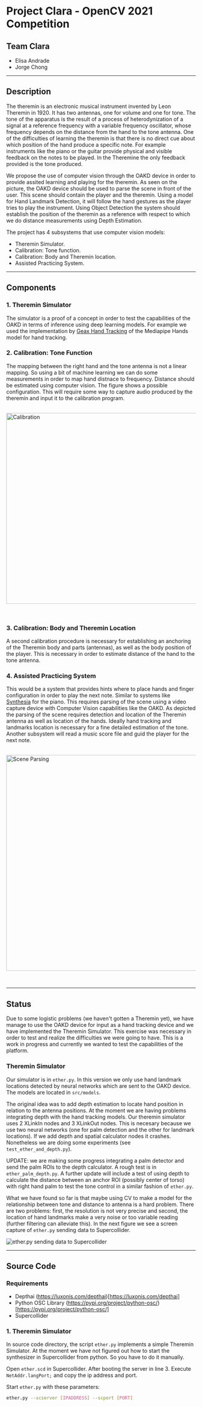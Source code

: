 # Project Clara - OpenCV 2021 Competition
## Team Clara
+ Elisa Andrade
+ Jorge Chong

---
## Description
The theremin is an electronic musical instrument invented by Leon Theremin in 1920. It has two antennas, one for volume and one for tone. The tone of the apparatus is the result of a process of heterodynization of a signal at a reference frequency with a variable frequency oscillator, whose frequency depends on the distance from the hand to the tone antenna. One of the difficulties of learning the theremin is that there is no direct cue about which position of the hand produce a specific note. For example instruments like the piano or the guitar provide physical and visible feedback on the notes to be played. In the Theremine the only feedback provided is the tone produced. 

We propose the use of computer vision through the OAKD device in order to provide assited learning and playing for the theremin. As seen on the picture, the OAKD device should be used to parse the scene in front of the user. This scene should contain the player and the theremin. Using a model for Hand Landmark Detection, it will follow the hand gestures as the player tries to play the instrument. Using Object Detection the system should establish the position of the theremin as a reference with respect to which we do distance measurements using Depth Estimation.

The project has 4 subsystems that use computer vision models:

+ Theremin Simulator.
+ Calibration: Tone function.
+ Calibration: Body and Theremin location.
+ Assisted Practicing System.

---
## Components

### 1. Theremin Simulator

The simulator is a proof of a concept in order to test the capabilities of the OAKD in terms of inference using deep learning models. For example we used the implementation by [Geax Hand Tracking](https://github.com/geaxgx/depthai_hand_tracker) of the Mediapipe Hands model for hand tracking. 

### 2. Calibration: Tone Function

The mapping between the right hand and the tone antenna is not a linear mapping. So using a bit of machine learning we can do some measurements in order to map hand distnace to frequency. Distance should be estimated using computer vision. The figure shows a possible configuration. This will require some way to capture audio produced by the theremin and input it to the calibration program.

&nbsp;
<img align="center" width="600" height="506" src="img/calibration_600.png" alt="Calibration" />

&nbsp;

### 3. Calibration: Body and Theremin Location

A second calibration procedure is necessary for establishing an anchoring of the Theremin body and parts (antennas), as well as the body position of the player. This is necessary in order to estimate distance of the hand to the tone antenna.

### 4. Assisted Practicing System

This would be a system that provides hints where to place hands and finger configuration in order to play the next note. Similar to systems like [Synthesia](https://synthesiagame.com/) for the piano. This requires parsing of the scene using a video capture device with Computer Vision capabilities like the OAKD. As depicted the parsing of the scene requires detection and location of the Theremin antenna as well as location of the hands. Ideally hand tracking and landmarks location is necessary for a fine detailed estimation of the tone. Another subsystem will read a music score file and guid the player for the next note.

&nbsp;
<img align="center" width="867" height="572" src="img/scene_parsing_600.png" alt="Scene Parsing" />

&nbsp;


---
## Status
Due to some logistic problems (we haven't gotten a Theremin yet), we have manage to use the OAKD device for input as a hand tracking device and we have implemented the Theremin Simulator. This exercise was necessary in order to test and realize the difficulties we were going to have. This is a work in progress and currently we wanted to test the capabilities of the platform.

### Theremin Simulator
Our simulator is in ```ether.py```. In this version we only use hand landmark locations detected by neural networks which are sent to the OAKD device. The models are located in ```src/models```.

The original idea was to add depth estimation to locate hand position in relation to the antenna positions. At the moment we are having problems integrating depth with the hand tracking models. Our theremin simulator uses 2 XLinkIn nodes and 3 XLinkOut nodes. This is necesary because we use two neural networks (one for palm detection and the other for landmark locations). If we add depth and spatial calculator nodes it crashes. Nonetheless we are doing some experiments (see ```test_ether_and_depth.py```). 

UPDATE: we are making some progress integrating a palm detector and send the palm ROIs to the depth calculator. A rough test is in ```ether_palm_depth.py```. A further update will include a test of using depth to calculate the distance between an anchor ROI (possibly center of torso) with right hand palm to test the tone control in a similar fashion of ```ether.py```.

What we have found so far is that maybe using CV to make a model for the relationship between tone and distance to antenna is a hard problem. There are two problems: first, the resolution is not very precise and second, the location of hand landmarks make a very noise or too variable reading (further filtering can alleviate this). In the next figure we see a screen capture of ```ether.py``` sending data to Supercollider.

&nbsp;
<img align="left" src="img/Frame-01805.png" alt="ether.py sending data to Supercollider">
&nbsp;


---
## Source Code
### Requirements

+ Depthai (https://luxonis.com/depthai)[https://luxonis.com/depthai]
+ Python OSC Library (https://pypi.org/project/python-osc/)[https://pypi.org/project/python-osc/]
+ Supercollider 

### 1. Theremin Simulator

In source code directory, the script ```ether.py``` implements a simple Theremin Simulator. At the moment we have not figured out how to start the synthesizer in Supercollider from python. So you have to do it manually.

Open ```ether.scd``` in Supercollider. After booting the server in line 3. Execute ```NetAddr.langPort;``` and copy the ip address and port.

Start ```ether.py``` with these parameters:
```sh
ether.py --scserver [IPADDRESS] --scport [PORT]
```


